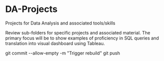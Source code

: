 # DA-Projects
Projects for Data Analysis and associated tools/skills

Review sub-folders for specific projects and associated material.
The primary focus will be to show examples of proficiency in SQL queries and translation into visual dashboard using Tableau.

git commit --allow-empty -m "Trigger rebuild"
git push
